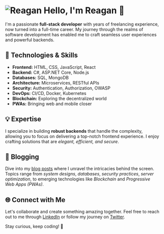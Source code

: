 <!-- Header -->
# <img src="![Alt text](1688818970371.jpg)" alt="Reagan" width="50" height="50" /> Hello, I'm Reagan 👋

I'm a passionate **full-stack developer** with years of freelancing experience, now turned into a full-time career. My journey through the realms of software development has enabled me to craft seamless user experiences and powerful backends.

<!-- Technology Stack -->
## 🚀 Technologies & Skills

- **Frontend:** HTML, CSS, JavaScript, React
- **Backend:** C#, ASP.NET Core, Node.js
- **Databases:** SQL, MongoDB
- **Architecture:** Microservices, RESTful APIs
- **Security:** Authentication, Authorization, OWASP
- **DevOps:** CI/CD, Docker, Kubernetes
- **Blockchain:** Exploring the decentralized world
- **PWAs:** Bringing web and mobile closer

<!-- Expertise -->
## 💡 Expertise

I specialize in building **robust backends** that handle the complexity, allowing you to focus on delivering a top-notch frontend experience. I enjoy crafting solutions that are *elegant, efficient, and secure*.

<!-- Blogging -->
## 📝 Blogging

Dive into my [blog posts](https://your-blog-url.com) where I unravel the intricacies behind the screen. Topics range from *system designs*, *databases*, *security practices*, *server optimization*, to emerging technologies like *Blockchain* and *Progressive Web Apps (PWAs)*.

<!-- Connect with Me -->
## 🌐 Connect with Me

Let's collaborate and create something amazing together. Feel free to reach out to me through [LinkedIn](https://www.linkedin.com/in/reagan-lutta-115919211/) or follow my journey on [Twitter](https://twitter.com/LuttaMd).

Stay curious, keep coding! 🚀
